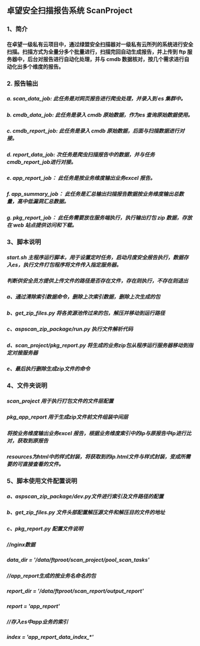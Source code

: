 ## 卓望安全扫描报告系统 ScanProject

### 1、简介

#### 在卓望一级私有云项目中，通过绿盟安全扫描器对一级私有云所列的系统进行安全扫描。扫描方式为全量分多个批量进行，扫描完回自动生成报告，并上传到 ftp 服务器中，后台对报告进行自动化处理，并与 cmdb 数据核对，按几个需求进行自动化出多个维度的报告。

### 2. 报告输出

##### a. scan_data_job:  此任务是对网页报告进行爬虫处理，并录入到 es 集群中。

##### b. cmdb_data_job: 此任务是录入 cmdb 原始数据，作为es 查询原始数据使用。

##### c. cmdb_report_job: 此任务是录入 cmdb 原始数据，后面与扫描数据进行对接。

##### d. report_data_job: 次任务是爬虫扫描报告中的数据，并与任务cmdb_report_job进行对接。

##### e. app_report_job： 此任务是按业务维度输出业务excel 报告。

##### f. app_summary_job： 此任务是汇总输出扫描报告数据按业务维度输出总数量，高中低漏洞汇总数据。

##### g. pkg_report_job： 此任务需要放在服务端执行，执行输出打包 zip 数据，存放在 web 站点提供访问和下载。



### 3、脚本说明

##### start.sh 主程序运行脚本，用于设置定时任务，启动月度安全报告执行，数据存入es，执行文件打包程序将文件传入指定服务器。

##### 判断供安全员方提供上传文件的路径是否存在文件，存在则执行，不存在则退出

##### a、通过清除索引数据命令，删除上次索引数据，删除上次生成的包

##### b、get_zip_files.py  将各资源池传过来的包，解压并移动到运行路径

##### c、aspscan_zip_package/run.py 执行文件解析代码

##### d、scan_project/pkg_report.py 将生成的业务zip包从程序运行服务器移动到指定对接服务器

##### e、最后执行删除生成zip文件的命令



### 4、文件夹说明

##### scan_project 用于执行打包文件的文件层配置

##### pkg_app_report 用于生成zip文件前文件组装中间层

##### 将按业务维度输出业务excel 报告，根据业务维度索引中的ip与原报告中ip进行比对，获取到原报告

##### resources为html中的样式封装，将获取到的ip.html文件与样式封装，变成所需要的可直接查看的文件。



### 5、脚本使用文件配置说明

##### a、aspscan_zip_package/dev.py文件进行索引及文件路径的配置

##### b、get_zip_files.py 文件头部配置解压源文件和解压目的文件的地址

##### c、pkg_report.py 配置文件说明

##### //nginx数据

##### data_dir = '/data/ftproot/scan_project/pool_scan_tasks'

##### //app_report生成的按业务名命名的包

##### report_dir = '/data/ftproot/scan_report/output_report'

##### report = 'app_report'

##### //存入es中app业务的索引

##### index = 'app_report_data_index_*'


